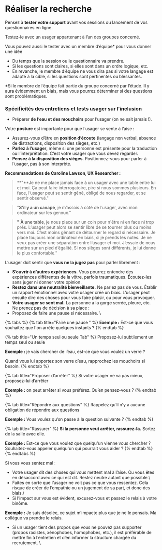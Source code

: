 # Réaliser la recherche

Pensez à **tester votre support** avant vos sessions ou lancement de vos questionnaires en ligne.

Testez-le avec un usager appartenant à l’un des groupes concerné.

Vous pouvez aussi le tester avec un membre d’équipe\* pour vous donner une idée

* Du temps que la session ou le questionnaire va prendre.
* Si les questions sont claires, si elles sont dans un ordre logique, etc.
* En revanche, le membre d’équipe ne vous dira pas si votre langage est adapté à la cible, si les questions sont pertinentes ou blessantes.

\*Si le membre de l’équipe fait partie du groupe concerné par l’étude. Il y aura évidemment un biais, mais vous pourrez déterminer si des questions sont problématiques.

### Spécificités des entretiens et tests usager sur l'inclusion

* Préparer **de l’eau et des mouchoirs** pour l’usager (on ne sait jamais !).

Votre **posture** est importante pour que l’usager se sente à l’aise :

* Assurez-vous d’être en **position d’écoute** (langage non verbal, absence de distractions, disposition des sièges, etc.)
* **Parlez à l’usager**, même si une personne est présente pour la traduction ou l’interprétation. C’est votre usager que vous devez regarder.
* **Pensez à la disposition des sièges**. Positionnez-vous pour parler à l’usager, pas à son interprète.

**Recommandations de Caroline Lawson, UX Researcher :**

> \*\*"\*\*Je ne me place jamais face à un usager avec une table entre lui et moi. Ça peut faire interrogatoire, pire si nous sommes plusieurs. En face, l’usager peut se sentir gêné, obligé de nous regarder, et se sentir observé."

> "**S’il y a un canapé**, je m’assois à côté de l’usager, avec mon ordinateur sur les genoux."

> **" À une table**, je nous place sur un coin pour n'être ni en face ni trop près. L’usager peut alors se sentir libre de se tourner plus ou moins vers moi. C’est moins gênant de détourner le regard si nécessaire. Je place toujours mon ordinateur en biais, si je prends les notes. Je ne veux pas créer une séparation entre l’usager et moi. J’essaie de nous mettre sur un pied d’égalité. Si nos sièges sont différents, je lui donne le plus confortable."

L’usager doit sentir que **vous ne la jugez pas** pour parler librement :

* **S’ouvrir à d’autres expériences.** Vous pourrez entendre des expériences différentes de la vôtre, parfois traumatiques. Écoutez-les sans juger ni donner votre opinion.
* **Restez dans une neutralité bienveillante.** Ne parlez pas de vous. Établir un rapport émotionnel avec votre usager crée un biais. L’usager peut ensuite dire des choses pour vous faire plaisir, ou pour vous provoquer.
* **Votre usager se sent mal.** La personne a la gorge serrée, pleure, etc. Ne prenez pas de décision à sa place :
* Proposez de faire une pause si nécessaire. \\

{% tabs %}
{% tab title="Faire une pause " %}
**Exemple :** Est-ce que vous souhaitez que l'on arrête quelques instants ?
{% endtab %}

{% tab title="Un temps seul ou seule Tab" %}
Proposez-lui subtilement un temps seul ou seule

**Exemple :** je vais chercher de l’eau, est-ce que vous voulez un verre ?

Quand vous lui apportez son verre d’eau, rapprochez les mouchoirs si besoin.
{% endtab %}

{% tab title="Proposer d’arrêter" %}
Si votre usager ne va pas mieux, proposez-lui d’arrêter

**Exemple :** on peut arrêter si vous préférez. Qu’en pensez-vous ?
{% endtab %}

{% tab title="Répondre aux questions" %}
Rappelez qu’il n’y a aucune obligation de répondre aux questions

**Exemple :** Vous voulez qu’on passe à la question suivante ?
{% endtab %}

{% tab title="Rassurer" %}
**Si la personne veut arrêter, rassurez-la.** Sortez de la salle avec elle.

**Exemple :** Est-ce que vous voulez que quelqu'un vienne vous chercher ? Souhaitez-vous appeler quelqu'un qui pourrait vous aider ?
{% endtab %}
{% endtabs %}

Si vous vous sentez mal :

* Votre usager dit des choses qui vous mettent mal à l’aise. Ou vous êtes en désaccord avec ce qui est dit. Restez neutre autant que possible.\\
* Faites en sorte que l’usager ne voit pas ce que vous ressentez. Cela risque de créer de l’empathie ou un jugement de sa part, et donc des biais.\\
* Si l’impact sur vous est évident, excusez-vous et passez le relais à votre binôme.

**Exemple :** Je suis désolée, ce sujet m’impacte plus que je ne le pensais. Ma collègue va prendre le relais.

* Si un usager tient des propos que vous ne pouvez pas supporter (propos racistes, xénophobes, homophobes, etc.), il est préférable de mettre fin à l’entretien et d’en informer la structure chargée du recrutement. \\

